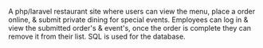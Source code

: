 A php/laravel restaurant site where users can view the menu, place a order online, & submit private dining for special events. Employees can log in & view the submitted order's & event's, once the order is complete they can remove it from their list. SQL is used for the database.